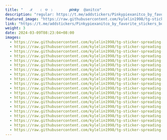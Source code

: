 ```yaml
---
title: "ㅤㅤℐׅ   ﹙ 𖹭 ﹚       𝒑𝒊𝒏𝒌𝒚  @anitco"
description: "regular: https://t.me/addstickers/Pinkypiexanitco_by_favorite_stickers_bot"
featured_image: "https://raw.githubusercontent.com/kylelin1998/tg-sticker-spreading-worldwide-images/main/img/4643c467-6d4f-466b-97a6-1b3c0797b39b.jpg"
link: "https://t.me/addstickers/Pinkypiexanitco_by_favorite_stickers_bot"
weight: 3
date: 2024-03-09T08:23:04+08:00
images:
  - https://raw.githubusercontent.com/kylelin1998/tg-sticker-spreading-worldwide-images/main/img/4643c467-6d4f-466b-97a6-1b3c0797b39b.jpg
  - https://raw.githubusercontent.com/kylelin1998/tg-sticker-spreading-worldwide-images/main/img/e3f9b796-ef3f-427a-96b1-4f61232abd6e.jpg
  - https://raw.githubusercontent.com/kylelin1998/tg-sticker-spreading-worldwide-images/main/img/ad12c729-ae02-493e-9276-01940b364d83.jpg
  - https://raw.githubusercontent.com/kylelin1998/tg-sticker-spreading-worldwide-images/main/img/c66ed2c6-4d12-4db7-9384-cae3e4fd176d.jpg
  - https://raw.githubusercontent.com/kylelin1998/tg-sticker-spreading-worldwide-images/main/img/adefd3ed-6af2-4e1d-ae4c-3293ea3cfa33.jpg
  - https://raw.githubusercontent.com/kylelin1998/tg-sticker-spreading-worldwide-images/main/img/5be331ab-6599-49c3-805f-ccd87d297cdd.jpg
  - https://raw.githubusercontent.com/kylelin1998/tg-sticker-spreading-worldwide-images/main/img/99782ea4-5692-4f8b-aade-f0024c61222b.jpg
  - https://raw.githubusercontent.com/kylelin1998/tg-sticker-spreading-worldwide-images/main/img/2693a148-4754-4ff3-936d-d893a8d3892c.jpg
  - https://raw.githubusercontent.com/kylelin1998/tg-sticker-spreading-worldwide-images/main/img/5606e91d-a7ae-48cb-af13-0413fc29a6fb.jpg
  - https://raw.githubusercontent.com/kylelin1998/tg-sticker-spreading-worldwide-images/main/img/8db2720c-666e-4a70-9ac3-00514cddf701.jpg
  - https://raw.githubusercontent.com/kylelin1998/tg-sticker-spreading-worldwide-images/main/img/8a45917c-d0e2-4d6f-987d-6a5d2fcf7d51.jpg
  - https://raw.githubusercontent.com/kylelin1998/tg-sticker-spreading-worldwide-images/main/img/3829427f-0b57-44aa-acd0-cd69f33583c7.jpg
  - https://raw.githubusercontent.com/kylelin1998/tg-sticker-spreading-worldwide-images/main/img/eeee9ffd-c8d2-49fd-bc7b-103668eb30e3.jpg
  - https://raw.githubusercontent.com/kylelin1998/tg-sticker-spreading-worldwide-images/main/img/f9b7c5aa-ca57-4465-b15d-0e327fc5175b.jpg
  - https://raw.githubusercontent.com/kylelin1998/tg-sticker-spreading-worldwide-images/main/img/67318647-a610-4db5-b484-2974a73452ef.jpg
  - https://raw.githubusercontent.com/kylelin1998/tg-sticker-spreading-worldwide-images/main/img/473da9d1-fb31-4efb-873b-85178a8b9081.jpg
  - https://raw.githubusercontent.com/kylelin1998/tg-sticker-spreading-worldwide-images/main/img/d8d189bb-c1ae-463e-a49b-4cb36c82f2b8.jpg
  - https://raw.githubusercontent.com/kylelin1998/tg-sticker-spreading-worldwide-images/main/img/9fab48cb-9d68-4a6b-bfd3-b68a3216f49d.jpg
  - https://raw.githubusercontent.com/kylelin1998/tg-sticker-spreading-worldwide-images/main/img/d63b5d14-f2cf-4c02-a652-83b4c2520fe6.jpg
  - https://raw.githubusercontent.com/kylelin1998/tg-sticker-spreading-worldwide-images/main/img/554e8a8b-f24b-46e4-8268-c4ca5c2a45f0.jpg
---
```

